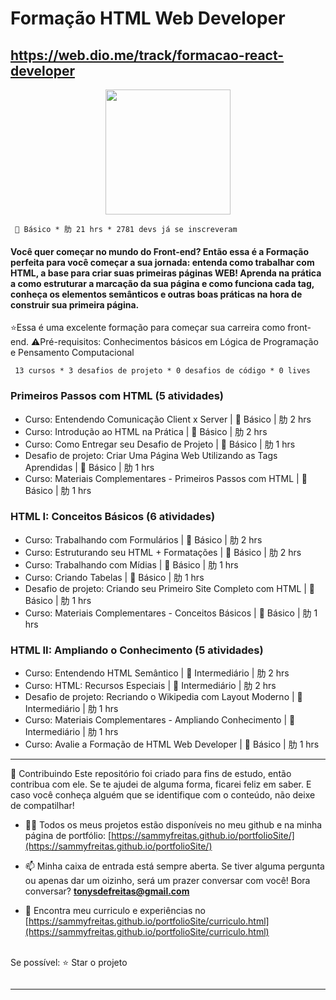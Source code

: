 # Formação HTML Web Developer

https://web.dio.me/track/formacao-react-developer
---------------------------------------------------------------------------------------------------
<div align="center"><img height="200em" src="https://hermes.digitalinnovation.one/tracks/62ed1f1d-8d76-4bbc-905f-e73d20cb82f5.png"/></div>

      Básico * 肋 21 hrs * 2781 devs já se inscreveram

#### Você quer começar no mundo do Front-end? Então essa é a Formação perfeita para você começar a sua jornada: entenda como trabalhar com HTML, a base para criar suas primeiras páginas WEB! Aprenda na prática a como estruturar a marcação da sua página e como funciona cada tag, conheça os elementos semânticos e outras boas práticas na hora de construir sua primeira página.

⭐Essa é uma excelente formação para começar sua carreira como front-end.
⚠️Pré-requisitos: Conhecimentos básicos em Lógica de Programação e Pensamento Computacional

     13 cursos * 3 desafios de projeto * 0 desafios de código * 0 lives

### Primeiros Passos com HTML (5 atividades)
* Curso: Entendendo Comunicação Client x Server |  Básico | 肋 2 hrs
* Curso: Introdução ao HTML na Prática |  Básico | 肋 2 hrs
* Curso: Como Entregar seu Desafio de Projeto |  Básico | 肋 1 hrs
* Desafio de projeto: Criar Uma Página Web Utilizando as Tags Aprendidas |  Básico | 肋 1 hrs
* Curso: Materiais Complementares - Primeiros Passos com HTML |  Básico | 肋 1 hrs

### HTML I: Conceitos Básicos (6 atividades)
* Curso: Trabalhando com Formulários |  Básico | 肋 2 hrs
* Curso: Estruturando seu HTML + Formatações |  Básico | 肋 2 hrs
* Curso: Trabalhando com Mídias |  Básico | 肋 1 hrs
* Curso: Criando Tabelas |  Básico | 肋 1 hrs
* Desafio de projeto: Criando seu Primeiro Site Completo com HTML |  Básico | 肋 1 hrs
* Curso: Materiais Complementares - Conceitos Básicos |  Básico | 肋 1 hrs

### HTML II: Ampliando o Conhecimento (5 atividades)
* Curso: Entendendo HTML Semântico |  Intermediário | 肋 2 hrs
* Curso: HTML: Recursos Especiais |  Intermediário | 肋 2 hrs
* Desafio de projeto: Recriando o Wikipedia com Layout Moderno |  Intermediário | 肋 1 hrs
* Curso: Materiais Complementares - Ampliando Conhecimento |  Intermediário | 肋 1 hrs
* Curso: Avalie a Formação de HTML Web Developer |  Básico | 肋 1 hrs


---------------------------------------------------------------------------------------------------

🤝 Contribuindo Este repositório foi criado para fins de estudo, então contribua com ele. Se te ajudei de alguma forma, ficarei feliz em saber. E caso você conheça alguém que se identifique com o conteúdo, não deixe de compatilhar! 

- 👨‍💻 Todos os meus projetos estão disponíveis no meu github e na minha página de portfólio: [https://sammyfreitas.github.io/portfolioSite/](https://sammyfreitas.github.io/portfolioSite/) 

- 📫 Minha caixa de entrada está sempre aberta. Se tiver alguma pergunta ou apenas dar um oizinho, será um prazer conversar com você! Bora conversar? **tonysdefreitas@gmail.com**

- 📄 Encontra meu curriculo e experiências no [https://sammyfreitas.github.io/portfolioSite/curriculo.html](https://sammyfreitas.github.io/portfolioSite/curriculo.html)


<br>Se possível:  ⭐️ Star o projeto

<img src=" ">

---------------------------------------------------------------------------------------------------